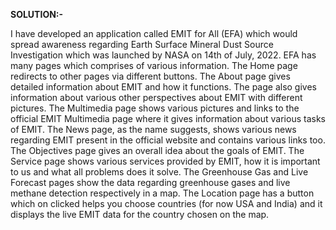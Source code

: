 **SOLUTION:-**

I have developed an application called EMIT for All (EFA) which would spread awareness regarding Earth Surface Mineral Dust Source Investigation which was launched by NASA on 14th of July, 2022.
EFA has many pages which comprises of various information.
The Home page redirects to other pages via different buttons.
The About page gives detailed information about EMIT and how it functions. The page also gives information about various other perspectives about EMIT with different pictures.
The Multimedia page shows various pictures and links to the official EMIT Multimedia page where it gives information about various tasks of EMIT.
The News page, as the name suggests, shows various news regarding EMIT present in the official website and contains various links too.
The Objectives page gives an overall idea about the goals of EMIT.
The Service page shows various services provided by EMIT, how it is important to us and what all problems does it solve.
The Greenhouse Gas and Live Forecast pages show the data regarding greenhouse gases and live methane detection respectively in a map.
The Location page has a button which on clicked helps you choose countries (for now USA and India) and it displays the live EMIT data for the country chosen on the map.
